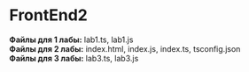 # FrontEnd2
**Файлы для 1 лабы:** lab1.ts, lab1.js <br />
**Файлы для 2 лабы:** index.html, index.js, index.ts, tsconfig.json <br />
**Файлы для 3 лабы:** lab3.ts, lab3.js 
